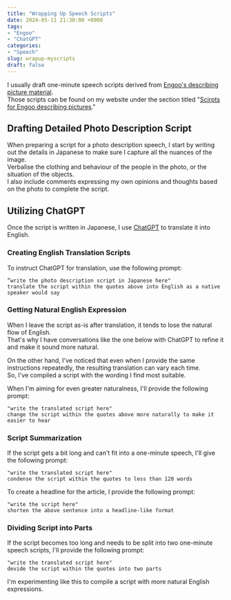 ```yaml
---
title: "Wrapping Up Speech Scripts"
date: 2024-05-11 21:30:00 +0900
tags:
- "Engoo"
- "ChatGPT"
categories:
- "Speech"
slug: wrapup-myscripts
draft: false
---
```


I usually draft one-minute speech scripts derived from [Engoo's describing picture material](https://engoo.com/app/materials/describing-pictures/P_HriMOnEeifo0O-yMP42w).  
Those scripts can be found on my website under the section titled "[Scirpts for Engoo describing pictures](/docsy/docs/engoo_photos/)."

## Drafting Detailed Photo Description Script


When preparing a script for a photo description speech, I start by writing out the details in Japanese to make sure I capture all the nuances of the image.  
Verbalise the clothing and behaviour of the people in the photo, or the situation of the objects.  
I also include comments expressing my own opinions and thoughts based on the photo to complete the script.  

## Utilizing ChatGPT

Once the script is written in Japanese, I use [ChatGPT](https://chat.openai.com/) to translate it into English.

### Creating English Translation Scripts

To instruct ChatGPT for translation, use the following prompt:

```
”write the photo description script in Japanese here"
translate the script within the quotes above into English as a native speaker would say
```

### Getting Natural English Expression

When I leave the script as-is after translation, it tends to lose the natural flow of English.   
That's why I have conversations like the one below with ChatGPT to refine it and make it sound more natural. 

On the other hand, I've noticed that even when I provide the same instructions repeatedly, the resulting translation can vary each time.   
So, I've compiled a script with the wording I find most suitable. 

When I'm aiming for even greater naturalness, I'll provide the following prompt:

```
"write the translated script here"
change the script within the quotes above more naturally to make it easier to hear
```

### Script Summarization

If the script gets a bit long and can't fit into a one-minute speech, I'll give the following prompt:

```
"write the translated script here"
condense the script within the quotes to less than 120 words
```

To create a headline for the article, I provide the following prompt:

```
"write the script here"
shorten the above sentence into a headline-like format
```

### Dividing Script into Parts

If the script becomes too long and needs to be split into two one-minute speech scripts, I'll provide the following prompt: 

```
"write the translated script here"
devide the script within the quotes into two parts
```

I'm experimenting like this to compile a script with more natural English expressions.

